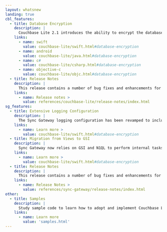 ```yaml
---
layout: whatsnew
landing: true
cbl_features:
  - title: Database Encryption
    description: |
      Couchbase Lite 2.1 introduces the ability to encrypt the database on the device. This is an Enterprise Edition functionality.
    links:
      - name: swift
        value: couchbase-lite/swift.html#database-encryption
      - name: android
        value: couchbase-lite/java.html#database-encryption
      - name: c#
        value: couchbase-lite/csharp.html#database-encryption
      - name: objective-c
        value: couchbase-lite/objc.html#database-encryption
  - title: Release Notes
    description: |
      This release contains a number of bug fixes and enhancements for Couchbase Lite. Find out more in the release notes.
    links:
      - name: Release notes >
        value: references/couchbase-lite/release-notes/index.html
sg_features:
  - title: Extensive Logging Configuration
    description: |
      The Sync Gateway logging configuration has been revamped to include 4 different logging levels and configurations for each one.
    links:
      - name: Learn more >
        value: couchbase-lite/swift.html#database-encryption
  - title: Migration from Views to GSI
    description: |
      Sync Gateway now relies on GSI and N1QL to perform internal tasks such as building indexes and running queries.
    links:
      - name: Learn more >
        value: couchbase-lite/swift.html#database-encryption
  - title: Release Notes
    description: |
      This release contains a number of bug fixes and enhancements for Sync Gateway. Find out more in the release notes.
    links:
      - name: Release Notes >
        value: references/sync-gateway/release-notes/index.html
other:
  - title: Samples
    description: |
      Study sample code to learn how to adopt and implement Couchbase Lite APIs in your application. Each sample code project is a buildable, executable source example of how to accomplish a task.
    links:
      - name: Learn more
        value: 'samples.html'
---
```

